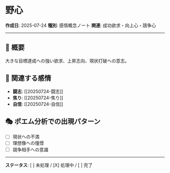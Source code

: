 # 野心

**作成日**: 2025-07-24
**種別**: 感情概念ノート
**関連**: 成功欲求・向上心・競争心

---

## 📝 概要
大きな目標達成への強い欲求、上昇志向、現状打破への意志。

## 🔗 関連する感情
- **闘志**: [[20250724-闘志]]
- **焦り**: [[20250724-焦り]]
- **自信**: [[20250724-自信]]

## 🎭 ポエム分析での出現パターン
- [ ] 現状への不満
- [ ] 理想像への憧憬
- [ ] 競争相手への意識

---

**ステータス**: [ ] 未処理 / [X] 処理中 / [ ] 完了